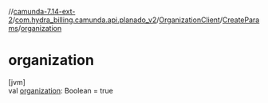 //[camunda-7.14-ext-2](../../../../index.md)/[com.hydra_billing.camunda.api.planado_v2](../../index.md)/[OrganizationClient](../index.md)/[CreateParams](index.md)/[organization](organization.md)

# organization

[jvm]\
val [organization](organization.md): Boolean = true

